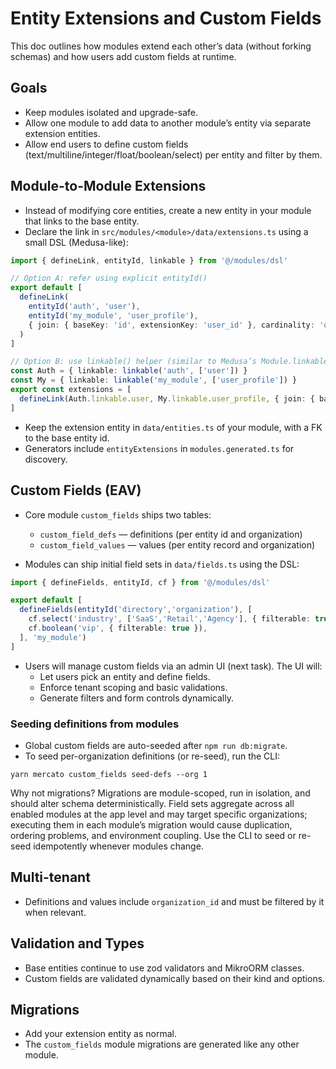 # Entity Extensions and Custom Fields

This doc outlines how modules extend each other’s data (without forking schemas) and how users add custom fields at runtime.

## Goals
- Keep modules isolated and upgrade-safe.
- Allow one module to add data to another module’s entity via separate extension entities.
- Allow end users to define custom fields (text/multiline/integer/float/boolean/select) per entity and filter by them.

## Module-to-Module Extensions
- Instead of modifying core entities, create a new entity in your module that links to the base entity.
- Declare the link in `src/modules/<module>/data/extensions.ts` using a small DSL (Medusa-like):

```ts
import { defineLink, entityId, linkable } from '@/modules/dsl'

// Option A: refer using explicit entityId()
export default [
  defineLink(
    entityId('auth', 'user'),
    entityId('my_module', 'user_profile'),
    { join: { baseKey: 'id', extensionKey: 'user_id' }, cardinality: 'one-to-one', description: 'Adds profile fields to users' }
  )
]

// Option B: use linkable() helper (similar to Medusa’s Module.linkable)
const Auth = { linkable: linkable('auth', ['user']) }
const My = { linkable: linkable('my_module', ['user_profile']) }
export const extensions = [
  defineLink(Auth.linkable.user, My.linkable.user_profile, { join: { baseKey: 'id', extensionKey: 'user_id' } })
]
```

- Keep the extension entity in `data/entities.ts` of your module, with a FK to the base entity id.
- Generators include `entityExtensions` in `modules.generated.ts` for discovery.

## Custom Fields (EAV)
- Core module `custom_fields` ships two tables:
  - `custom_field_defs` — definitions (per entity id and organization)
  - `custom_field_values` — values (per entity record and organization)

- Modules can ship initial field sets in `data/fields.ts` using the DSL:

```ts
import { defineFields, entityId, cf } from '@/modules/dsl'

export default [
  defineFields(entityId('directory','organization'), [
    cf.select('industry', ['SaaS','Retail','Agency'], { filterable: true }),
    cf.boolean('vip', { filterable: true }),
  ], 'my_module')
]
```

- Users will manage custom fields via an admin UI (next task). The UI will:
  - Let users pick an entity and define fields.
  - Enforce tenant scoping and basic validations.
  - Generate filters and form controls dynamically.

### Seeding definitions from modules

- Global custom fields are auto-seeded after `npm run db:migrate`.
- To seed per-organization definitions (or re-seed), run the CLI:

```
yarn mercato custom_fields seed-defs --org 1
```

Why not migrations? Migrations are module-scoped, run in isolation, and should alter schema deterministically. Field sets aggregate across all enabled modules at the app level and may target specific organizations; executing them in each module’s migration would cause duplication, ordering problems, and environment coupling. Use the CLI to seed or re-seed idempotently whenever modules change.

## Multi-tenant
- Definitions and values include `organization_id` and must be filtered by it when relevant.

## Validation and Types
- Base entities continue to use zod validators and MikroORM classes.
- Custom fields are validated dynamically based on their kind and options.

## Migrations
- Add your extension entity as normal.
- The `custom_fields` module migrations are generated like any other module.
